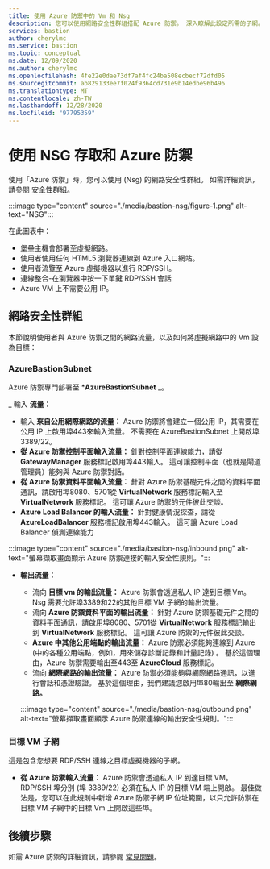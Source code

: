 ```yaml
---
title: 使用 Azure 防禦中的 Vm 和 Nsg
description: 您可以使用網路安全性群組搭配 Azure 防禦。 深入瞭解此設定所需的子網。
services: bastion
author: cherylmc
ms.service: bastion
ms.topic: conceptual
ms.date: 12/09/2020
ms.author: cherylmc
ms.openlocfilehash: 4fe22e0dae73df7af4fc24ba508ecbecf72dfd05
ms.sourcegitcommit: ab829133ee7f024f9364cd731e9b14edbe96b496
ms.translationtype: MT
ms.contentlocale: zh-TW
ms.lasthandoff: 12/28/2020
ms.locfileid: "97795359"
---
```

# <a name="working-with-nsg-access-and-azure-bastion"></a>使用 NSG 存取和 Azure 防禦

使用「Azure 防禦」時，您可以使用 (Nsg) 的網路安全性群組。 如需詳細資訊，請參閱 [安全性群組](../virtual-network/network-security-groups-overview.md)。

:::image type="content" source="./media/bastion-nsg/figure-1.png" alt-text="NSG":::

在此圖表中：

* 堡壘主機會部署至虛擬網路。
* 使用者使用任何 HTML5 瀏覽器連線到 Azure 入口網站。
* 使用者流覽至 Azure 虛擬機器以進行 RDP/SSH。
* 連線整合-在瀏覽器中按一下單鍵 RDP/SSH 會話
* Azure VM 上不需要公用 IP。

## <a name="network-security-groups"></a><a name="nsg"></a>網路安全性群組

本節說明使用者與 Azure 防禦之間的網路流量，以及如何將虛擬網路中的 Vm 設為目標：

### <a name="azurebastionsubnet"></a><a name="apply"></a>AzureBastionSubnet

Azure 防禦專門部署至 ***AzureBastionSubnet** _。

_ 輸入 **流量：**

   * 輸入 **來自公用網際網路的流量：** Azure 防禦將會建立一個公用 IP，其需要在公用 IP 上啟用埠443來輸入流量。 不需要在 AzureBastionSubnet 上開啟埠3389/22。
   * **從 Azure 防禦控制平面輸入流量：** 針對控制平面連線能力，請從 **GatewayManager** 服務標記啟用埠443輸入。 這可讓控制平面（也就是閘道管理員）能夠與 Azure 防禦對話。
   * **從 Azure 防禦資料平面輸入流量：** 針對 Azure 防禦基礎元件之間的資料平面通訊，請啟用埠8080、5701從 **VirtualNetwork** 服務標記輸入至 **VirtualNetwork** 服務標記。 這可讓 Azure 防禦的元件彼此交談。
   * **Azure Load Balancer 的輸入流量：** 針對健康情況探查，請從 **AzureLoadBalancer** 服務標記啟用埠443輸入。 這可讓 Azure Load Balancer 偵測連線能力


   :::image type="content" source="./media/bastion-nsg/inbound.png" alt-text="螢幕擷取畫面顯示 Azure 防禦連接的輸入安全性規則。":::

* **輸出流量：**

   * 流向 **目標 vm 的輸出流量：** Azure 防禦會透過私人 IP 達到目標 Vm。 Nsg 需要允許埠3389和22的其他目標 VM 子網的輸出流量。
   * 流向 **Azure 防禦資料平面的輸出流量：** 針對 Azure 防禦基礎元件之間的資料平面通訊，請啟用埠8080、5701從 **VirtualNetwork** 服務標記輸出到 **VirtualNetwork** 服務標記。 這可讓 Azure 防禦的元件彼此交談。
   * **Azure 中其他公用端點的輸出流量：** Azure 防禦必須能夠連線到 Azure (中的各種公用端點，例如，用來儲存診斷記錄和計量記錄) 。 基於這個理由，Azure 防禦需要輸出至443至 **AzureCloud** 服務標記。
   * 流向 **網際網路的輸出流量：** Azure 防禦必須能夠與網際網路通訊，以進行會話和憑證驗證。 基於這個理由，我們建議您啟用埠80輸出至 **網際網路。**


   :::image type="content" source="./media/bastion-nsg/outbound.png" alt-text="螢幕擷取畫面顯示 Azure 防禦連線的輸出安全性規則。":::

### <a name="target-vm-subnet"></a>目標 VM 子網
這是包含您想要 RDP/SSH 連線之目標虛擬機器的子網。

   * **從 Azure 防禦輸入流量：** Azure 防禦會透過私人 IP 到達目標 VM。 RDP/SSH 埠分別 (埠 3389/22) 必須在私人 IP 的目標 VM 端上開啟。 最佳做法是，您可以在此規則中新增 Azure 防禦子網 IP 位址範圍，以只允許防禦在目標 VM 子網中的目標 Vm 上開啟這些埠。


## <a name="next-steps"></a>後續步驟

如需 Azure 防禦的詳細資訊，請參閱 [常見問題](bastion-faq.md)。
